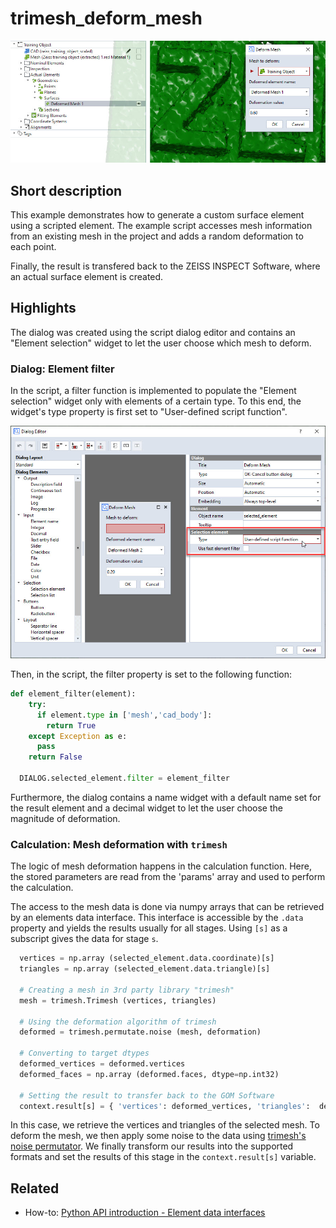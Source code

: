 # trimesh_deform_mesh

![Scripted surface element from deformed mesh](trimesh_deform_mesh.jpg)

## Short description

This example demonstrates how to generate a custom surface element using a scripted element. The example script accesses mesh information from an existing mesh in the project and adds a random deformation to each point.

Finally, the result is transfered back to the ZEISS INSPECT Software, where an actual surface element is created. 

## Highlights

The dialog was created using the script dialog editor and contains an "Element selection" widget to let the user choose which mesh to deform.

### Dialog: Element filter

In the script, a filter function is implemented to populate the "Element selection" widget only with elements of a certain type. To this end, the widget's type property is first set to "User-defined script function".

![](trimesh_deform_mesh_dialog.jpg)

Then, in the script, the filter property is set to the following function:

```python
def element_filter(element):	
    try:
      if element.type in ['mesh','cad_body']:
        return True
    except Exception as e:
      pass
    return False

  DIALOG.selected_element.filter = element_filter
```

Furthermore, the dialog contains a name widget with a default name set for the result element and a decimal widget to let the user choose the magnitude of deformation.


### Calculation: Mesh deformation with `trimesh`

The logic of mesh deformation happens in the calculation function. Here, the stored parameters are read from the 'params' array and used to perform the calculation.

The access to the mesh data is done via numpy arrays that can be retrieved by an elements data interface. This interface is accessible by the `.data` property and yields the results usually for all stages. Using `[s]` as a subscript gives the data for stage `s`.

```python
  vertices = np.array (selected_element.data.coordinate)[s]
  triangles = np.array (selected_element.data.triangle)[s]
  
  # Creating a mesh in 3rd party library "trimesh"
  mesh = trimesh.Trimesh (vertices, triangles)
  
  # Using the deformation algorithm of trimesh
  deformed = trimesh.permutate.noise (mesh, deformation)
  
  # Converting to target dtypes
  deformed_vertices = deformed.vertices
  deformed_faces = np.array (deformed.faces, dtype=np.int32)
  
  # Setting the result to transfer back to the GOM Software
  context.result[s] = { 'vertices': deformed_vertices, 'triangles':  deformed_faces }
```

In this case, we retrieve the vertices and triangles of the selected mesh.
To deform the mesh, we then apply some noise to the data using [trimesh's noise permutator](https://trimsh.org/trimesh.permutate.html#trimesh.permutate.noise). We finally transform our results into the supported formats and set the results of this stage in the `context.result[s]` variable.


## Related

* How-to: [Python API introduction - Element data interfaces](https://zeissiqs.github.io/zeiss-inspect-addon-api/2025/howtos/python_api_introduction/python_api_introduction.md#element-data-interfaces)
